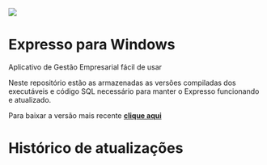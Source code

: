 [![](https://www.decisao.net/assets/img/logonly_black.png) ](https://www.decisao.net/)
# Expresso para Windows
Aplicativo de Gestão Empresarial fácil de usar

Neste repositório estão as armazenadas as versões compiladas dos executáveis e código SQL necessário para manter o Expresso funcionando e atualizado.

Para baixar a versão mais recente [**clique aqui**](https://github.com/decisao/expresso/releases/latest/)

# Histórico de atualizações
